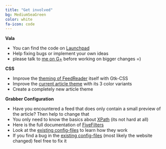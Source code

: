 ```yaml
---
title: "Get involved"
bg: MediumSeaGreen
color: white
fa-icon: code
---
```


**Vala**

* You can find the code on [Launchpad](http://bazaar.launchpad.net/~eviltwin1/feedreader/master/files)
* Help fixing bugs or implement your own ideas
* please talk to [me on G+](https://plus.google.com/109974726829108083807/posts) before working on bigger changes =)



**CSS**

* Improve the [theming of FeedReader](http://bazaar.launchpad.net/~eviltwin1/feedreader/master/view/head:/data/FeedReader.css) itself with Gtk-CSS
* Improve the [current article theme](http://bazaar.launchpad.net/~eviltwin1/feedreader/master/view/head:/data/ArticleView/style.css) with its 3 color variants
* Create a completely new article theme



**Grabber Configuration**

* Have you encountered a feed that does only contain a small preview of the article? Then help to change that
* You only need to know the basics about [XPath](https://en.wikipedia.org/wiki/XPath) (its not hard at all)
* Here is the full documentation of [FiveFilters](http://help.fivefilters.org/customer/portal/articles/223153-site-patterns#xpath)
* Look at the [existing config-files](http://bazaar.launchpad.net/~eviltwin1/feedreader/master/files/head:/data/GrabberConfig/) to learn how they work
* If you find a bug in the [existing config-files](http://bazaar.launchpad.net/~eviltwin1/feedreader/master/files/head:/data/GrabberConfig/) (most likely the website changed) feel free to fix it
